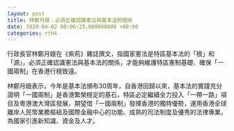 ```yaml
---
layout: post
title: 林鄭月娥：必須正確認識憲法與基本法的關係
date: 2020-04-02 00:06:25.000000000 +08:00
categories: rthk
---
```


行政長官林鄭月娥在《紫荊》雜誌撰文，指國家憲法是特區基本法的「根」和「源」，必須正確認識憲法與基本法的關係，才能夠維護特區憲制基礎、確保「一國兩制」在香港行穩致遠。

林鄭月娥表示，今年是基本法頒布30周年，自香港回歸以來，基本法的實踐充分證明「一國兩制」是香港繁榮穩定的基石，特區必定繼續全力投入「一帶一路」項目及粵港澳大灣區發展，期望借「一國兩制」發揮香港的獨特優勢，運用香港全球離岸人民幣業務樞紐及國際金融中心的功能、成熟的司法制度及優秀的法律專業，為國家引進新知識、資金及人才。
